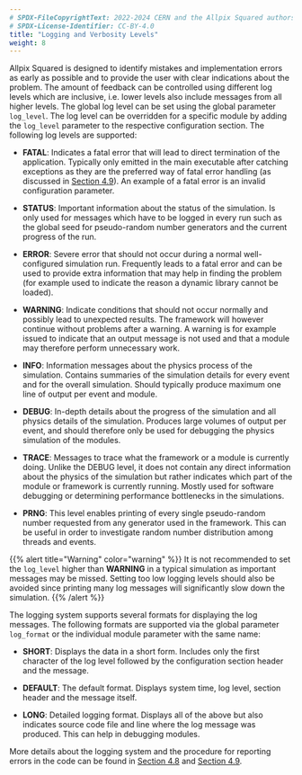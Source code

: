 ```yaml
---
# SPDX-FileCopyrightText: 2022-2024 CERN and the Allpix Squared authors
# SPDX-License-Identifier: CC-BY-4.0
title: "Logging and Verbosity Levels"
weight: 8
---
```


Allpix Squared is designed to identify mistakes and implementation errors as early as possible and to provide the user with
clear indications about the problem. The amount of feedback can be controlled using different log levels which are inclusive,
i.e. lower levels also include messages from all higher levels. The global log level can be set using the global parameter
`log_level`. The log level can be overridden for a specific module by adding the `log_level` parameter to the respective
configuration section. The following log levels are supported:

- **FATAL**:
  Indicates a fatal error that will lead to direct termination of the application. Typically only emitted in the main
  executable after catching exceptions as they are the preferred way of fatal error handling (as discussed in
  [Section 4.9](../04_framework/09_error_reporting.md)). An example of a fatal error is an invalid configuration parameter.

- **STATUS**:
  Important information about the status of the simulation. Is only used for messages which have to be logged in every run
  such as the global seed for pseudo-random number generators and the current progress of the run.

- **ERROR**:
  Severe error that should not occur during a normal well-configured simulation run. Frequently leads to a fatal error and
  can be used to provide extra information that may help in finding the problem (for example used to indicate the reason a
  dynamic library cannot be loaded).

- **WARNING**:
  Indicate conditions that should not occur normally and possibly lead to unexpected results. The framework will however
  continue without problems after a warning. A warning is for example issued to indicate that an output message is not used
  and that a module may therefore perform unnecessary work.

- **INFO**:
  Information messages about the physics process of the simulation. Contains summaries of the simulation details for every
  event and for the overall simulation. Should typically produce maximum one line of output per event and module.

- **DEBUG**:
  In-depth details about the progress of the simulation and all physics details of the simulation. Produces large volumes
  of output per event, and should therefore only be used for debugging the physics simulation of the modules.

- **TRACE**:
  Messages to trace what the framework or a module is currently doing. Unlike the DEBUG level, it does not contain any
  direct information about the physics of the simulation but rather indicates which part of the module or framework is
  currently running. Mostly used for software debugging or determining performance bottlenecks in the simulations.

- **PRNG**:
  This level enables printing of every single pseudo-random number requested from any generator used in the framework. This
  can be useful in order to investigate random number distribution among threads and events.

{{% alert title="Warning" color="warning" %}}
It is not recommended to set the `log_level` higher than **WARNING** in a typical simulation as important messages may be
missed. Setting too low logging levels should also be avoided since printing many log messages will significantly slow down
the simulation.
{{% /alert %}}

The logging system supports several formats for displaying the log messages. The following formats are supported via the
global parameter `log_format` or the individual module parameter with the same name:

- **SHORT**:
  Displays the data in a short form. Includes only the first character of the log level followed by the configuration
  section header and the message.

- **DEFAULT**:
  The default format. Displays system time, log level, section header and the message itself.

- **LONG**:
  Detailed logging format. Displays all of the above but also indicates source code file and line where the log message was
  produced. This can help in debugging modules.

More details about the logging system and the procedure for reporting errors in the code can be found in
[Section 4.8](../04_framework/08_logging.md#logging-system) and [Section 4.9](../04_framework/09_error_reporting.md).
